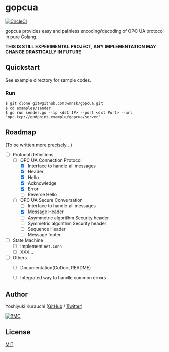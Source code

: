 # gopcua

[![CircleCI](https://circleci.com/gh/wmnsk/gopcua.svg?style=svg)](https://circleci.com/gh/wmnsk/gopcua)

gopcua provides easy and painless encoding/decoding of OPC UA protocol in pure Golang.

**THIS IS STILL EXPERIMENTAL PROJECT, ANY IMPLEMENTATION MAY CHANGE DRASTICALLY IN FUTURE**


## Quickstart

See example directory for sample codes.

### Run

```shell-session
$ git clone git@github.com:wmnsk/gopcua.git
$ cd examples/sender
$ go run sender.go --ip <dst IP> --port <dst Port> --url "opc.tcp://endpoint.example/gopcua/server"
```

## Roadmap

(To be written more precisely...)

- [ ] Protocol definitions
    - [ ] OPC UA Connection Protocol
        - [x] Interface to handle all messages
        - [x] Header
        - [x] Hello
        - [x] Acknowledge
        - [x] Error
        - [ ] Reverse Hello
    - [ ] OPC UA Secure Conversation
        - [ ] Interface to handle all messages
        - [x] Message Header
        - [ ] Asymmetric algorithm Security header
        - [ ] Symmetric algorithm Security header
        - [ ] Sequence Header
        - [ ] Message footer
- [ ] State Machine
    - [ ] Implement `net.Conn`
    - [ ] XXX...
- [ ] Others
    - [ ] Documentation(GoDoc, README)
    - [ ] Integrated way to handle common errors


## Author

Yoshiyuki Kurauchi ([GitHub](https://github.com/wmnsk/) / [Twitter](https://twitter.com/wmnskdmms))

[![BMC](https://www.buymeacoffee.com/assets/img/custom_images/orange_img.png)](https://buymeacoff.ee/yoshk)

## License

[MIT](https://github.com/wmnsk/gopc-ua/blob/master/LICENSE)
